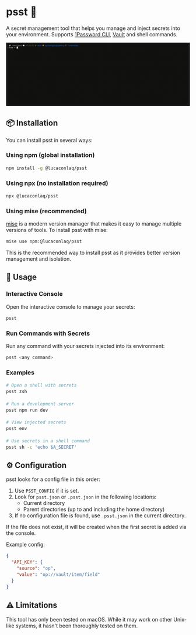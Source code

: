 # psst 🤫

A secret management tool that helps you manage and inject secrets into your environment. Supports [1Password CLI](https://developer.1password.com/docs/cli/), [Vault](https://developer.hashicorp.com/vault) and shell commands.

![Project Demo](.github/demo.gif)

## 📦 Installation

You can install psst in several ways:

### Using npm (global installation)

```bash
npm install -g @lucaconlaq/psst
```

### Using npx (no installation required)

```bash
npx @lucaconlaq/psst
```

### Using mise (recommended)

[mise](https://mise.jdx.dev) is a modern version manager that makes it easy to manage multiple versions of tools. To install psst with mise:

```bash
mise use npm:@lucaconlaq/psst
```

This is the recommended way to install psst as it provides better version management and isolation.

## 🚀 Usage

### Interactive Console

Open the interactive console to manage your secrets:

```bash
psst
```

### Run Commands with Secrets

Run any command with your secrets injected into its environment:

```bash
psst <any command>
```

### Examples

```bash
# Open a shell with secrets
psst zsh

# Run a development server
psst npm run dev

# View injected secrets
psst env

# Use secrets in a shell command
psst sh -c 'echo $A_SECRET'
```

## ⚙️ Configuration

psst looks for a config file in this order:

1. Use `PSST_CONFIG` if it is set.
2. Look for `psst.json` or `.psst.json` in the following locations:
   - Current directory
   - Parent directories (up to and including the home directory)
3. If no configuration file is found, use `.psst.json` in the current directory.

If the file does not exist, it will be created when the first secret is added via the console.

Example config:

```json
{
  "API_KEY": {
    "source": "op",
    "value": "op://vault/item/field"
  }
}
```

## ⚠️ Limitations

This tool has only been tested on macOS. While it may work on other Unix-like systems, it hasn't been thoroughly tested on them.


